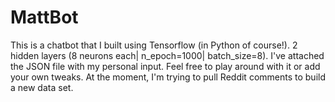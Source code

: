 # MattBot
This is a chatbot that I built using Tensorflow (in Python of course!). 2 hidden layers (8 neurons each| n_epoch=1000| batch_size=8). I've attached the JSON file with my personal input. Feel free to play around with it or add your own tweaks. At the moment, I'm trying to pull Reddit comments to build a new data set. 
